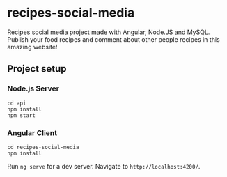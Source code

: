 # recipes-social-media
Recipes social media project made with Angular, Node.JS and MySQL. Publish your food recipes and comment about other people recipes in this amazing website!

## Project setup

### Node.js Server
```
cd api
npm install
npm start
```

### Angular Client
```
cd recipes-social-media
npm install
```
Run `ng serve` for a dev server. Navigate to `http://localhost:4200/`.
